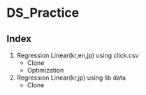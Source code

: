 # DS_Practice
## Index
  1. Regression Linear(kr,en,jp) using click.csv
     - Clone
     - Optimization
  2. Regression Linear(kr,jp) using lib data
     - Clone
